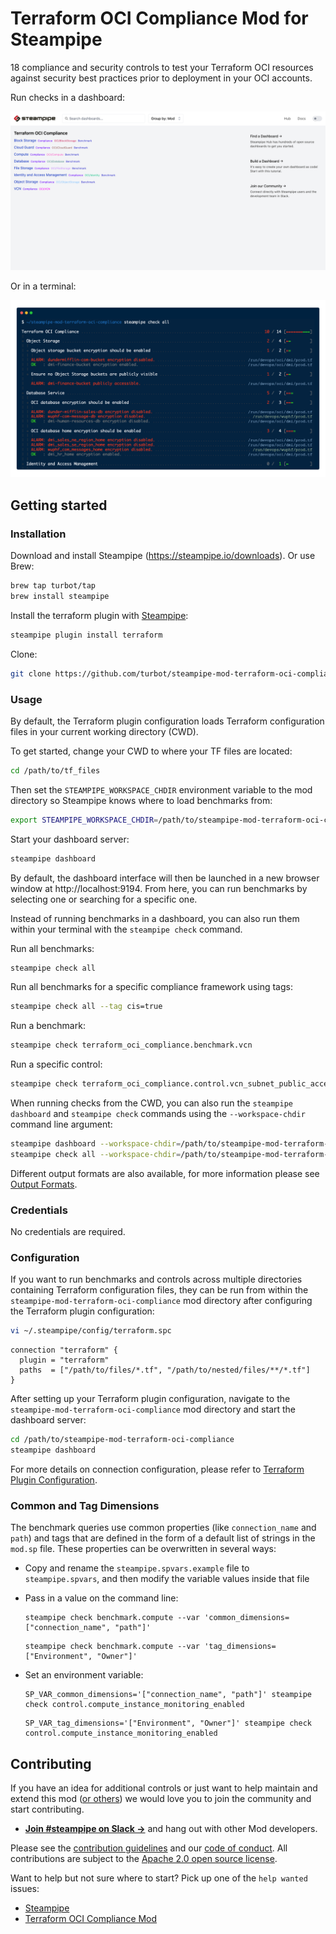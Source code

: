 # Terraform OCI Compliance Mod for Steampipe

18 compliance and security controls to test your Terraform OCI resources against security best practices prior to deployment in your OCI accounts.

Run checks in a dashboard:

![image](https://raw.githubusercontent.com/turbot/steampipe-mod-terraform-oci-compliance/main/docs/terraform_oci_compliance_dashboard.png)

Or in a terminal:

![image](https://raw.githubusercontent.com/turbot/steampipe-mod-terraform-oci-compliance/main/docs/terraform_oci_compliance_console_output.png)

## Getting started

### Installation

Download and install Steampipe (https://steampipe.io/downloads). Or use Brew:

```sh
brew tap turbot/tap
brew install steampipe
```

Install the terraform plugin with [Steampipe](https://steampipe.io):

```sh
steampipe plugin install terraform
```

Clone:

```sh
git clone https://github.com/turbot/steampipe-mod-terraform-oci-compliance.git
```

### Usage

By default, the Terraform plugin configuration loads Terraform configuration
files in your current working directory (CWD).

To get started, change your CWD to where your TF files are located:

```sh
cd /path/to/tf_files
```

Then set the `STEAMPIPE_WORKSPACE_CHDIR` environment variable to the mod directory so Steampipe knows where to load benchmarks from:

```sh
export STEAMPIPE_WORKSPACE_CHDIR=/path/to/steampipe-mod-terraform-oci-compliance
```

Start your dashboard server:

```sh
steampipe dashboard
```

By default, the dashboard interface will then be launched in a new browser
window at http://localhost:9194. From here, you can run benchmarks by
selecting one or searching for a specific one.

Instead of running benchmarks in a dashboard, you can also run them within your
terminal with the `steampipe check` command.

Run all benchmarks:

```sh
steampipe check all
```

Run all benchmarks for a specific compliance framework using tags:

```sh
steampipe check all --tag cis=true
```

Run a benchmark:

```sh
steampipe check terraform_oci_compliance.benchmark.vcn
```

Run a specific control:

```sh
steampipe check terraform_oci_compliance.control.vcn_subnet_public_access_blocked
```

When running checks from the CWD, you can also run the `steampipe dashboard` and `steampipe check` commands using the `--workspace-chdir` command line argument:

```sh
steampipe dashboard --workspace-chdir=/path/to/steampipe-mod-terraform-oci-compliance
steampipe check all --workspace-chdir=/path/to/steampipe-mod-terraform-oci-compliance
```

Different output formats are also available, for more information please see
[Output Formats](https://steampipe.io/docs/reference/cli/check#output-formats).

### Credentials

No credentials are required.

### Configuration

If you want to run benchmarks and controls across multiple directories
containing Terraform configuration files, they can be run from within the
`steampipe-mod-terraform-oci-compliance` mod directory after configuring the
Terraform plugin configuration:

```sh
vi ~/.steampipe/config/terraform.spc
```

```hcl
connection "terraform" {
  plugin = "terraform"
  paths  = ["/path/to/files/*.tf", "/path/to/nested/files/**/*.tf"]
}
```

After setting up your Terraform plugin configuration, navigate to the `steampipe-mod-terraform-oci-compliance` mod directory and start the dashboard server:

```sh
cd /path/to/steampipe-mod-terraform-oci-compliance
steampipe dashboard
```

For more details on connection configuration, please refer to [Terraform Plugin Configuration](https://hub.steampipe.io/plugins/turbot/terraform#configuration).

### Common and Tag Dimensions

The benchmark queries use common properties (like `connection_name` and `path`) and tags that are defined in the form of a default list of strings in the `mod.sp` file. These properties can be overwritten in several ways:

- Copy and rename the `steampipe.spvars.example` file to `steampipe.spvars`, and then modify the variable values inside that file
- Pass in a value on the command line:

  ```shell
  steampipe check benchmark.compute --var 'common_dimensions=["connection_name", "path"]'
  ```

  ```shell
  steampipe check benchmark.compute --var 'tag_dimensions=["Environment", "Owner"]'
  ```

- Set an environment variable:

  ```shell
  SP_VAR_common_dimensions='["connection_name", "path"]' steampipe check control.compute_instance_monitoring_enabled
  ```

  ```shell
  SP_VAR_tag_dimensions='["Environment", "Owner"]' steampipe check control.compute_instance_monitoring_enabled
  ```

## Contributing

If you have an idea for additional controls or just want to help maintain and extend this mod ([or others](https://github.com/topics/steampipe-mod)) we would love you to join the community and start contributing.

- **[Join #steampipe on Slack →](https://turbot.com/community/join)** and hang out with other Mod developers.

Please see the [contribution guidelines](https://github.com/turbot/steampipe/blob/main/CONTRIBUTING.md) and our [code of conduct](https://github.com/turbot/steampipe/blob/main/CODE_OF_CONDUCT.md). All contributions are subject to the [Apache 2.0 open source license](https://github.com/turbot/steampipe-mod-terraform-oci-compliance/blob/main/LICENSE).

Want to help but not sure where to start? Pick up one of the `help wanted` issues:

- [Steampipe](https://github.com/turbot/steampipe/labels/help%20wanted)
- [Terraform OCI Compliance Mod](https://github.com/turbot/steampipe-mod-terraform-oci-compliance/labels/help%20wanted)
